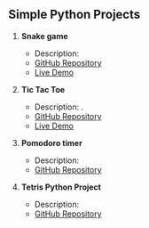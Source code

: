 ## Simple Python Projects

1. **Snake game**
   - Description: 
   - [GitHub Repository](link-to-repo)
   - [Live Demo](link-to-demo)

2. **Tic Tac Toe**
   - Description: .
   - [GitHub Repository](link-to-repo)
   - [Live Demo](link-to-demo)

3. **Pomodoro timer**
   - Description:
   - [GitHub Repository](link-to-repo)

4. **Tetris Python Project**
   - Description: 
   - [GitHub Repository](link-to-repo)
